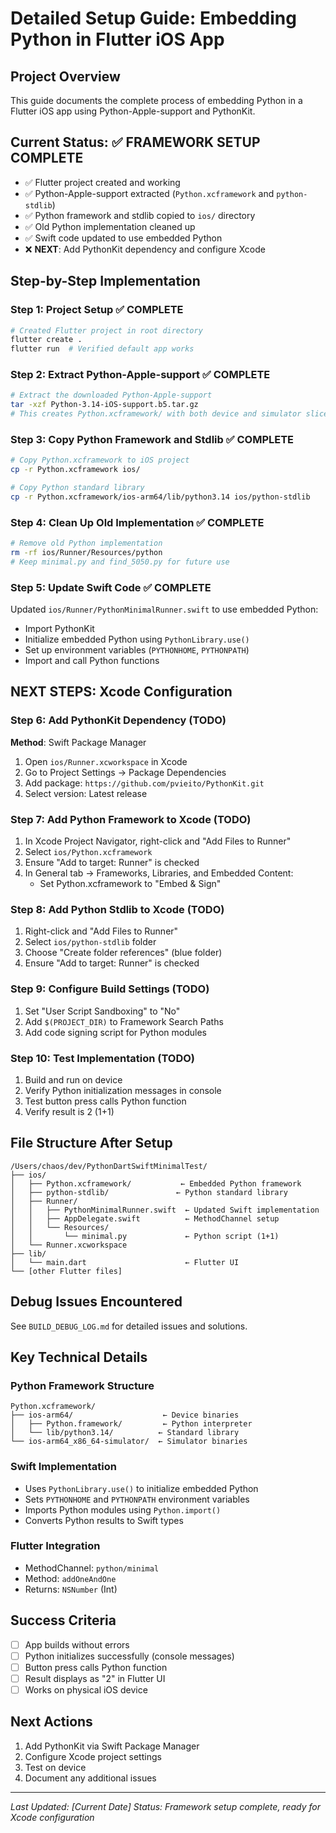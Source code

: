 # Detailed Setup Guide: Embedding Python in Flutter iOS App

## Project Overview
This guide documents the complete process of embedding Python in a Flutter iOS app using Python-Apple-support and PythonKit.

## Current Status: ✅ FRAMEWORK SETUP COMPLETE
- ✅ Flutter project created and working
- ✅ Python-Apple-support extracted (`Python.xcframework` and `python-stdlib`)
- ✅ Python framework and stdlib copied to `ios/` directory
- ✅ Old Python implementation cleaned up
- ✅ Swift code updated to use embedded Python
- ❌ **NEXT**: Add PythonKit dependency and configure Xcode

## Step-by-Step Implementation

### Step 1: Project Setup ✅ COMPLETE
```bash
# Created Flutter project in root directory
flutter create .
flutter run  # Verified default app works
```

### Step 2: Extract Python-Apple-support ✅ COMPLETE
```bash
# Extract the downloaded Python-Apple-support
tar -xzf Python-3.14-iOS-support.b5.tar.gz
# This creates Python.xcframework/ with both device and simulator slices
```

### Step 3: Copy Python Framework and Stdlib ✅ COMPLETE
```bash
# Copy Python.xcframework to iOS project
cp -r Python.xcframework ios/

# Copy Python standard library
cp -r Python.xcframework/ios-arm64/lib/python3.14 ios/python-stdlib
```

### Step 4: Clean Up Old Implementation ✅ COMPLETE
```bash
# Remove old Python implementation
rm -rf ios/Runner/Resources/python
# Keep minimal.py and find_5050.py for future use
```

### Step 5: Update Swift Code ✅ COMPLETE
Updated `ios/Runner/PythonMinimalRunner.swift` to use embedded Python:
- Import PythonKit
- Initialize embedded Python using `PythonLibrary.use()`
- Set up environment variables (`PYTHONHOME`, `PYTHONPATH`)
- Import and call Python functions

## NEXT STEPS: Xcode Configuration

### Step 6: Add PythonKit Dependency (TODO)
**Method**: Swift Package Manager
1. Open `ios/Runner.xcworkspace` in Xcode
2. Go to Project Settings → Package Dependencies
3. Add package: `https://github.com/pvieito/PythonKit.git`
4. Select version: Latest release

### Step 7: Add Python Framework to Xcode (TODO)
1. In Xcode Project Navigator, right-click and "Add Files to Runner"
2. Select `ios/Python.xcframework`
3. Ensure "Add to target: Runner" is checked
4. In General tab → Frameworks, Libraries, and Embedded Content:
   - Set Python.xcframework to "Embed & Sign"

### Step 8: Add Python Stdlib to Xcode (TODO)
1. Right-click and "Add Files to Runner"
2. Select `ios/python-stdlib` folder
3. Choose "Create folder references" (blue folder)
4. Ensure "Add to target: Runner" is checked

### Step 9: Configure Build Settings (TODO)
1. Set "User Script Sandboxing" to "No"
2. Add `$(PROJECT_DIR)` to Framework Search Paths
3. Add code signing script for Python modules

### Step 10: Test Implementation (TODO)
1. Build and run on device
2. Verify Python initialization messages in console
3. Test button press calls Python function
4. Verify result is 2 (1+1)

## File Structure After Setup
```
/Users/chaos/dev/PythonDartSwiftMinimalTest/
├── ios/
│   ├── Python.xcframework/           ← Embedded Python framework
│   ├── python-stdlib/               ← Python standard library
│   ├── Runner/
│   │   ├── PythonMinimalRunner.swift  ← Updated Swift implementation
│   │   ├── AppDelegate.swift          ← MethodChannel setup
│   │   └── Resources/
│   │       └── minimal.py             ← Python script (1+1)
│   └── Runner.xcworkspace
├── lib/
│   └── main.dart                      ← Flutter UI
└── [other Flutter files]
```

## Debug Issues Encountered
See `BUILD_DEBUG_LOG.md` for detailed issues and solutions.

## Key Technical Details

### Python Framework Structure
```
Python.xcframework/
├── ios-arm64/                    ← Device binaries
│   ├── Python.framework/         ← Python interpreter
│   └── lib/python3.14/          ← Standard library
└── ios-arm64_x86_64-simulator/  ← Simulator binaries
```

### Swift Implementation
- Uses `PythonLibrary.use()` to initialize embedded Python
- Sets `PYTHONHOME` and `PYTHONPATH` environment variables
- Imports Python modules using `Python.import()`
- Converts Python results to Swift types

### Flutter Integration
- MethodChannel: `python/minimal`
- Method: `addOneAndOne`
- Returns: `NSNumber` (Int)

## Success Criteria
- [ ] App builds without errors
- [ ] Python initializes successfully (console messages)
- [ ] Button press calls Python function
- [ ] Result displays as "2" in Flutter UI
- [ ] Works on physical iOS device

## Next Actions
1. Add PythonKit via Swift Package Manager
2. Configure Xcode project settings
3. Test on device
4. Document any additional issues

---
*Last Updated: [Current Date]*
*Status: Framework setup complete, ready for Xcode configuration* 